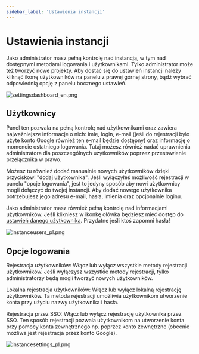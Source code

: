 ```yaml
---
sidebar_label: 'Ustawienia instancji'
---
```


# Ustawienia instancji
Jako administrator masz pełną kontrolę nad instancją, w tym nad dostępnymi metodami logowania i użytkownikami. Tylko administrator może też tworzyć nowe projekty. Aby dostać się do ustawień instancji należy kliknąć ikonę użytkowników na panelu z prawej górnej strony, bądź wybrać odpowiednią opcję z panelu bocznego ustawień.

![settingsdashboard_en.png](/img/settingsdashboard_en.png)

## Użytkownicy

Panel ten pozwala na pełną kontrolę nad użytkownikami oraz zawiera najważniejsze informacje o nich: imię, login, e-mail (jeśli do rejestracji było użyte konto Google również ten e-mail będzie dostępny) oraz informację o momencie ostatniego logowania. Tutaj możesz również nadać uprawnienia administratora dla poszczególnych użytkowników poprzez przestawienie przełącznika w prawo.

Możesz tu również dodać manualnie nowych użytkowników dzięki przyciskowi "dodaj użytkownika". Jeśli wyłączyłeś możliwość rejestracji w panelu "opcje logowania", jest to jedyny sposób aby nowi użytkownicy mogli dołączyć do twojej instancji. Aby dodać nowego użytkownika potrzebujesz jego adresu e-mail, hasła, imienia oraz opcjonalnie loginu.

Jako administrator masz również pełną kontrolę nad informacjami użytkowników. Jeśli klikniesz w ikonkę ołówka będziesz mieć dostęp do [ustawień danego użytkownika](./settings). Przydatne jeśli ktoś zapomni hasła!

![instanceusers_pl.png](/img/instanceusers_pl.png)

## Opcje logowania
Rejestracja użytkowników: Włącz lub wyłącz wszystkie metody rejestracji użytkowników. Jeśli wyłączysz wszystkie metody rejestracji, tylko administratorzy będą mogli tworzyć nowych użytkowników.

Lokalna rejestracja użytkowników: Włącz lub wyłącz lokalną rejestrację użytkowników. Ta metoda rejestracji umożliwia użytkownikom utworzenie konta przy użyciu nazwy użytkownika i hasła.

Rejestracja przez SSO: Włącz lub wyłącz rejestrację użytkownika przez SSO. Ten sposób rejestracji pozwala użytkownikom na utworzenie konta przy pomocy konta zewnętrznego np. poprzez konto zewnętrzne (obecnie możliwa jest rejestracja przez konto Google).

![instancesettings_pl.png](/img/instancesettings_pl.png)